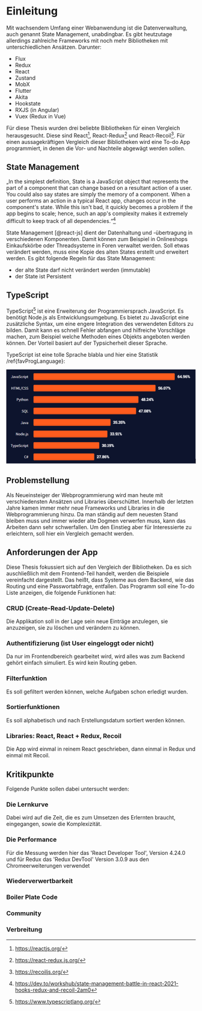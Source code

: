 # Einleitung

Mit wachsendem Umfang einer Webanwendung ist die Datenverwaltung, auch genannt State Management, unabdingbar. 
Es gibt heutzutage allerdings zahlreiche Frameworks mit noch mehr Bibliotheken mit unterschiedlichen Ansätzen.
Darunter:
- Flux
- Redux
- React
- Zustand
- MobX
- Flutter
- Akita
- Hookstate
- RXJS (in Angular)
- Vuex (Redux in Vue)


Für diese Thesis wurden drei beliebte Bibliotheken für einen Vergleich herausgesucht. Diese sind React[^1], React-Redux[^2] und React-Recoil[^3].
Für einen aussagekräftigen Vergleich dieser Bibliotheken wird eine To-do App programmiert, in denen die Vor- und Nachteile abgewägt werden sollen.

## State Management

„In the simplest definition, State is a JavaScript object that represents the part of a component that can change based on a resultant action of a user. You could also say states are simply the memory of a component.
When a user performs an action in a typical React app, changes occur in the component's state. While this isn't bad, it quickly becomes a problem if the app begins to scale; hence, such an app's complexity makes it extremely difficult to keep track of all dependencies.“[^4]

State Management [@react-js] dient der Datenhaltung und -übertragung in verschiedenen Komponenten. Damit können zum Beispiel in Onlineshops Einkaufskörbe oder Threadsysteme in Foren verwaltet werden.
Soll etwas verändert werden, muss eine Kopie des alten States erstellt und erweitert werden. 
Es gibt folgende Regeln für das State Management:
- der alte State darf nicht verändert werden (immutable)
- der State ist Persistent

## TypeScript

TypeScript[^5] ist eine Erweiterung der Programmiersprach JavaScript. Es benötigt Node.js als Entwicklungsumgebung. Es bietet zu JavaScript eine zusätzliche Syntax, um eine engere Integration des verwendeten Editors zu bilden. Damit kann es schnell Fehler abfangen und hilfreiche Vorschläge machen, zum Beispiel welche Methoden eines Objekts angeboten werden können. Der Vorteil basiert auf der Typsicherheit dieser Sprache.

TypeScript ist eine tolle Sprache blabla und hier eine Statistik /ref{favProgLanguage}:

![Beliebteste Programmiersprachen 2021[@stackoverflow]\label{favProgLanguage}](images/SO_fav_prog_lang.PNG)


## Problemstellung

Als Neueinsteiger der Webprogrammierung wird man heute mit verschiedensten Ansätzen und Libraries überschüttet. Innerhalb der letzten Jahre kamen immer mehr neue Frameworks und Libraries in die Webprogrammierung hinzu. Da man ständig auf dem neuesten Stand bleiben muss und immer wieder alte Dogmen verwerfen muss, kann das Arbeiten dann sehr schwerfallen. Um den Einstieg aber für Interessierte zu erleichtern, soll hier ein Vergleich gemacht werden.

## Anforderungen der App

Diese Thesis fokussiert sich auf den Vergleich der Bibliotheken. Da es sich auschließlich mit dem Frontend-Teil handelt, werden die Beispiele vereinfacht dargestellt. Das heißt, dass Systeme aus dem Backend, wie das Routing und eine Passwortabfrage, entfallen.
Das Programm soll eine To-do Liste anzeigen, die folgende Funktionen hat:

### CRUD (Create-Read-Update-Delete)
Die Applikation soll in der Lage sein neue Einträge anzulegen, sie anzuzeigen, sie zu löschen und verändern zu können.

### Authentifizierung (ist User eingeloggt oder nicht)
Da nur im Frontendbereich gearbeitet wird, wird alles was zum Backend gehört einfach simuliert. Es wird kein Routing geben.

### Filterfunktion
Es soll gefiltert werden können, welche Aufgaben schon erledigt wurden.

### Sortierfunktionen
Es soll alphabetisch und nach Erstellungsdatum sortiert werden können.

### Libraries: React, React + Redux, Recoil
Die App wird einmal in reinem React geschrieben, dann einmal in Redux und einmal mit Recoil.

## Kritikpunkte
Folgende Punkte sollen dabei untersucht werden:

### Die Lernkurve
Dabei wird auf die Zeit, die es zum Umsetzen des Erlernten braucht, eingegangen, sowie die Komplexizität.

### Die Performance
Für die Messung werden hier das 'React Developer Tool', Version 4.24.0 und für Redux das 'Redux DevTool' Version 3.0.9 aus den Chromeerweiterungen verwendet

### Wiederverwertbarkeit

### Boiler Plate Code

### Community

### Verbreitung

[^1]: https://reactjs.org/ 
[^2]: https://react-redux.js.org/
[^3]: https://recoiljs.org/
[^4]: https://dev.to/workshub/state-management-battle-in-react-2021-hooks-redux-and-recoil-2am0
[^5]: https://www.typescriptlang.org/


